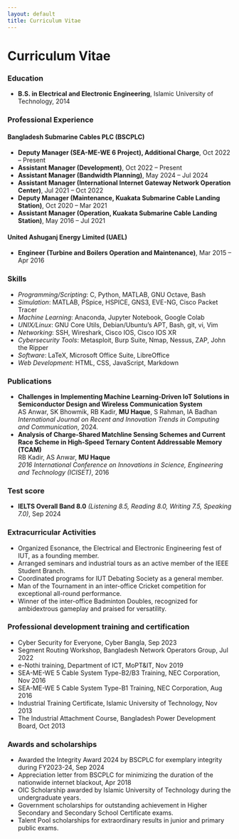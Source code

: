```yaml
---
layout: default
title: Curriculum Vitae
---
```


# Curriculum Vitae

### Education

- **B.S. in Electrical and Electronic Engineering**, Islamic University of Technology, 2014

### Professional Experience

#### Bangladesh Submarine Cables PLC (BSCPLC)
  - **Deputy Manager (SEA-ME-WE 6 Project), Additional Charge**, Oct 2022 – Present
  - **Assistant Manager (Development)**, Oct 2022 – Present
  - **Assistant Manager (Bandwidth Planning)**, May 2024 – Jul 2024
  - **Assistant Manager (International Internet Gateway Network Operation Center)**, Jul 2021 – Oct 2022
  - **Deputy Manager (Maintenance, Kuakata Submarine Cable Landing Station)**, Oct 2020 – Mar 2021
  - **Assistant Manager (Operation, Kuakata Submarine Cable Landing Station)**, May 2016 – Jul 2021

#### United Ashuganj Energy Limited (UAEL)
  - **Engineer (Turbine and Boilers Operation and Maintenance)**, Mar 2015 – Apr 2016

### Skills

- _Programming/Scripting_: C, Python, MATLAB, GNU Octave, Bash
- _Simulation_: MATLAB, PSpice, HSPICE, GNS3, EVE-NG, Cisco Packet Tracer
- _Machine Learning_: Anaconda, Jupyter Notebook, Google Colab
- _UNIX/Linux_: GNU Core Utils, Debian/Ubuntu’s APT, Bash, git, vi, Vim
- _Networking_: SSH, Wireshark, Cisco IOS, Cisco IOS XR
- _Cybersecurity Tools_: Metasploit, Burp Suite, Nmap, Nessus, ZAP, John the Ripper
- _Software_: LaTeX, Microsoft Office Suite, LibreOffice
- _Web Development_: HTML, CSS, JavaScript, Markdown

### Publications

- **Challenges in Implementing Machine Learning-Driven IoT Solutions in Semiconductor Design and Wireless Communication System**  
AS Anwar, SK Bhowmik, RB Kadir, **MU Haque**, S Rahman, IA Badhan  
*International Journal on Recent and Innovation Trends in Computing and Communication*, 2024.
- **Analysis of Charge-Shared Matchline Sensing Schemes and Current Race Scheme in High-Speed Ternary Content Addressable Memory (TCAM)**  
RB Kadir, AS Anwar, **MU Haque**  
*2016 International Conference on Innovations in Science, Engineering and Technology (ICISET)*, 2016

### Test score

- **IELTS Overall Band 8.0** _(Listening 8.5, Reading 8.0, Writing 7.5, Speaking 7.0)_, Sep 2024

### Extracurricular Activities

- Organized Esonance, the Electrical and Electronic Engineering fest of IUT, as a founding member.
- Arranged seminars and industrial tours as an active member of the IEEE Student Branch.
- Coordinated programs for IUT Debating Society as a general member.
- Man of the Tournament in an inter-office Cricket competition for exceptional all-round performance.
- Winner of the inter-office Badminton Doubles, recognized for ambidextrous gameplay and praised for versatility.

### Professional development training and certification

- Cyber Security for Everyone, Cyber Bangla, Sep 2023
- Segment Routing Workshop, Bangladesh Network Operators Group, Jul 2022
- e-Nothi training, Department of ICT, MoPT&IT, Nov 2019
- SEA-ME-WE 5 Cable System Type-B2/B3 Training, NEC Corporation, Nov 2016
- SEA-ME-WE 5 Cable System Type-B1 Training, NEC Corporation, Aug 2016
- Industrial Training Certificate, Islamic University of Technology, Nov 2013
- The Industrial Attachment Course, Bangladesh Power Development Board, Oct 2013

### Awards and scholarships

- Awarded the Integrity Award 2024 by BSCPLC for exemplary integrity during FY2023-24, Sep 2024
- Appreciation letter from BSCPLC for minimizing the duration of the nationwide internet blackout, Apr 2018
- OIC Scholarship awarded by Islamic University of Technology during the undergraduate years.
- Government scholarships for outstanding achievement in Higher Secondary and Secondary School Certificate exams.
- Talent Pool scholarships for extraordinary results in junior and primary public exams. 
